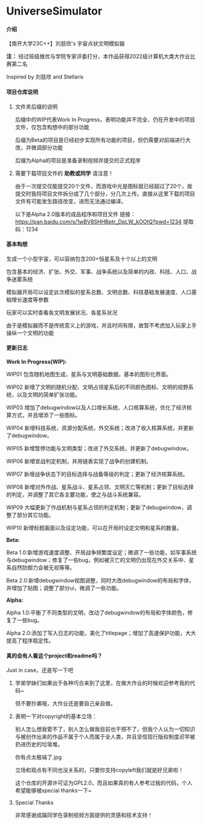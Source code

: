# UniverseSimulator

#### 介绍
【南开大学23C++】刘慈欣's 宇宙点状文明模拟器

**注：** 经过班级推优与学院专家评委打分，本作品获得2022级计算机大类大作业比赛第二名

Inspired by 刘慈欣 and Stellaris

#### 项目仓库说明
1.  文件夹后缀的说明

    后缀中的WIP代表Work In Progress，表明功能并不完全、仍在开发中的项目文件，仅包含构想中的部分功能 
    
    后缀为Beta的项目是已经初步实现所有功能的项目，但仍需要对前端进行大改，并微调部分功能

    后缀为Alpha的项目是准备录制视频并提交的正式程序

2.  需要下载项目文件的 **助教或同学** 请注意！
    
     由于一次提交仅能提交20个文件，而游戏中光是图标就已经超过了20个，故提交时我将项目文件拆分成了几个部分，分几次上传。直接从这里下载的项目文件有可能发生路径改变，进而无法通过编译。

    以下是Alpha 2.0版本的成品程序和项目文件
    链接：https://pan.baidu.com/s/1wBV8SHHBptr_DpLW_kOOtQ?pwd=1234 
    提取码：1234

#### 基本构想
生成一个小型宇宙，可以容纳包含200+恒星系及十个以上的文明

包含基本的经济、扩张、外交、军事、战争系统以及简单的内政、科技、人口、战争迷雾系统

模拟器开局可以设定此次模拟的星系总数、文明总数、科技基础发展速度、人口基础增长速度等参数

玩家可以实时查看各文明发展状况、各星系状况

由于是模拟器而不是传统意义上的游戏，并且时间有限，故暂不考虑加入玩家上手操纵一个文明的功能

#### 更新日志
 **Work In Progress(WIP):** 

WIP01 包含随机地图生成，星系与文明基础数据，基本的图形化界面。

WIP02 新增了文明的随机分配、文明占领星系后的不同颜色图标、文明的视野系统，以及文明的简单扩张功能。

WIP03 增加了debugwindow以及人口增长系统、人口核算系统，优化了经济核算方式，并且增添了一些图标。

WIP04 新增科技系统，资源分配系统，外交系统；改进了收入核算系统，并更新了debugwindow。

WIP05 新增暂停功能与文明类型；改进了外交系统，并更新了debugwindow。

WIP06 新增宣战判定机制，并用链表实现了战争的创建机制。

WIP07 新增战争状态下的目标选择与战备等级的判定；更新了经济核算系统。

WIP08 新增对外作战、星系战斗、星系占领、文明灭亡等机制；更新了目标选择的判定，并调整了其它各主要功能，使之与战斗系统兼容。

WIP09 大幅更新了作战机制与星系占领的判定机制；更新了debugwindow，调整了部分其它功能。

WIP10 新增标题画面以及设定功能，可以在开局时设定文明和星系的数量。

 **Beta:** 

Beta 1.0:新增游戏速度调整、开局战争频繁度设定；微调了一些功能，如军事系统与debugwindow；修复了一些bug，例如被灭亡的文明仍出现在外交关系中、星系自然防御力会被无视等等。

Beta 2.0:新增debugwindow视图调整，同时大改debugwindow的布局和字体，并增加了贴图；调整了部分ui，微调了一些功能。

 **Alpha:** 

Alpha 1.0:平衡了不同类型的文明，改动了debugwindow的布局和字体颜色，修复了一些bug。

Alpha 2.0:添加了写入日志的功能，美化了titlepage；增加了高速保护功能，大大提高了程序稳定性。

#### 真的会有人看这个project和readme吗？
Just in case，还是写一下吧

1.  学弟学妹们如果出于各种巧合来到了这里，在做大作业的时候欢迎参考我的代码~

    但不要抄袭哦，大作业还是要自己亲自做。
2.  表明一下对copyright的基本立场：
    
    别人怎么想我管不了，别人怎么做我目前也干预不了，但我个人认为一切知识与被创作出来的作品不属于个人而属于全人类，并且坚信现行版权制度迟早被扔进历史的垃圾堆。

    你有点太极端了.jpg

    立场和观点有不同也没关系的，只要你支持copyleft我们就是好兄弟啦！

    这个仓库的开源许可证为GPL2.0，而且如果真的有人参考过我的代码，个人希望能够被special thanks一下~

3.  Special Thanks

    非常感谢成蹊同学在录制视频方面提供的灵感和技术支持！

